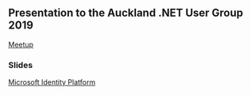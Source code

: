 ## Presentation to the Auckland .NET User Group 2019

[Meetup](https://www.meetup.com/AKL-NET/events/266296204/) 

### Slides

[Microsoft Identity Platform](https://rbrayb.github.io/Presentations/Microsoft-Identity-Platform-Pt2/Microsoft-Identity-Platform.pptx)


